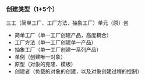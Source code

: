 ### 创建类型（1+5个）

三工（简单工厂、工厂方法、抽象工厂）单元（原）创

- 简单工厂（单一工厂创建产品，高度耦合）
- 工厂方法（单一工厂创建单一产品）
- 抽象工厂（单一工厂创建一系列产品）
- 单例（创建唯一对象）
- 原型（对象的克隆、模板）
- 创建者（负载的对象的创建，以及对象创建过程的控制）
